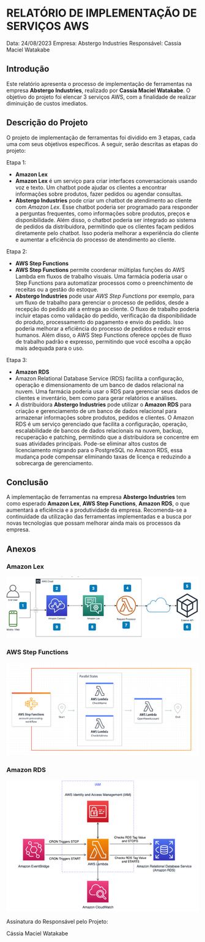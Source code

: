 # RELATÓRIO DE IMPLEMENTAÇÃO DE SERVIÇOS AWS

Data: 24/08/2023
Empresa: Abstergo Industries 
Responsável: Cassia Maciel Watakabe

## Introdução
Este relatório apresenta o processo de implementação de ferramentas na empresa **Abstergo Industries**, realizado por **Cassia Maciel Watakabe**. O objetivo do projeto foi elencar 3 serviços AWS, com a finalidade de realizar diminuição de custos imediatos.

## Descrição do Projeto
O projeto de implementação de ferramentas foi dividido em 3 etapas, cada uma com seus objetivos específicos. A seguir, serão descritas as etapas do projeto:

Etapa 1: 
- **Amazon Lex**
- **Amazon Lex** é um serviço para criar interfaces conversacionais usando voz e texto. Um chatbot pode ajudar os clientes a encontrar informações sobre produtos, fazer pedidos ou agendar consultas.
- **Abstergo Industries** pode criar um chatbot de atendimento ao cliente com *Amazon Lex*. Esse chatbot poderia ser programado para responder a perguntas frequentes, como informações sobre produtos, preços e disponibilidade. Além disso, o chatbot poderia ser integrado ao sistema de pedidos da distribuidora, permitindo que os clientes façam pedidos diretamente pelo chatbot. Isso poderia melhorar a experiência do cliente e aumentar a eficiência do processo de atendimento ao cliente.

Etapa 2: 
- **AWS Step Functions**
- **AWS Step Functions** permite coordenar múltiplas funções do AWS Lambda em fluxos de trabalho visuais. Uma farmácia poderia usar o Step Functions para automatizar processos como o preenchimento de receitas ou a gestão do estoque.
- **Abstergo Industries** pode usar *AWS Step Functions* por exemplo, para um fluxo de trabalho para gerenciar o processo de pedidos, desde a recepção do pedido até a entrega ao cliente. O fluxo de trabalho poderia incluir etapas como validação do pedido, verificação da disponibilidade do produto, processamento do pagamento e envio do pedido. Isso poderia melhorar a eficiência do processo de pedidos e reduzir erros humanos. Além disso, o AWS Step Functions oferece opções de fluxo de trabalho padrão e expresso, permitindo que você escolha a opção mais adequada para o uso.

Etapa 3: 
- **Amazon RDS**
- Amazon Relational Database Service (RDS) facilita a configuração, operação e dimensionamento de um banco de dados relacional na nuvem. Uma farmácia poderia usar o RDS para gerenciar seus dados de clientes e inventário, bem como para gerar relatórios e análises.
- A distribuidora **Abstergo Industries** pode utilizar o **Amazon RDS** para criação e gerenciamento de um banco de dados relacional para armazenar informações sobre produtos, pedidos e clientes. O Amazon RDS é um serviço gerenciado que facilita a configuração, operação, escalabilidade de bancos de dados relacionais na nuvem, backup, recuperação e patching, permitindo que a distribuidora se concentre em suas atividades principais. Pode-se eliminar altos custos de licenciamento migrando para o PostgreSQL no Amazon RDS, essa mudança pode compensar eliminando taxas de licença e reduzindo a sobrecarga de gerenciamento.



## Conclusão
A implementação de ferramentas na empresa **Abstergo Industries** tem como esperado **Amazon Lex**, **AWS Step Functions**, **Amazon RDS**, o que aumentará a eficiência e a produtividade da empresa. Recomenda-se a continuidade da utilização das ferramentas implementadas e a busca por novas tecnologias que possam melhorar ainda mais os processos da empresa.

## Anexos

### Amazon Lex

![image-20230824161938959](amazon_lex.png)

### AWS Step Functions

![image-20230824162235872](step_functions.png)

### Amazon RDS

![image-20230824162808820](amazon_rds.png)

Assinatura do Responsável pelo Projeto:

Cássia Maciel Watakabe